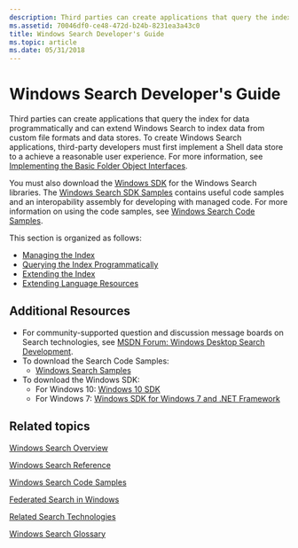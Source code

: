 ```yaml
---
description: Third parties can create applications that query the index for data programmatically and can extend Windows Search to index data from custom file formats and data stores.
ms.assetid: 70046df0-ce48-472d-b24b-8231ea3a43c0
title: Windows Search Developer's Guide
ms.topic: article
ms.date: 05/31/2018
---
```


# Windows Search Developer's Guide

Third parties can create applications that query the index for data programmatically and can extend Windows Search to index data from custom file formats and data stores. To create Windows Search applications, third-party developers must first implement a Shell data store to a achieve a reasonable user experience. For more information, see [Implementing the Basic Folder Object Interfaces](/previous-versions/windows/desktop/legacy/cc144093(v=vs.85)).

You must also download the [Windows SDK](https://msdn.microsoft.com/windowsvista/bb980924.aspx) for the Windows Search libraries. The [Windows Search SDK Samples](https://www.microsoft.com/downloads/details.aspx?FamilyID=645300AE-5E7A-4CE7-95F0-49793F8F76E8) contains useful code samples and an interopability assembly for developing with managed code. For more information on using the code samples, see [Windows Search Code Samples](-search-3x-wds-sampleentry.md).

This section is organized as follows:

- [Managing the Index](-search-3x-wds-mngidx-overview.md)
- [Querying the Index Programmatically](-search-3x-wds-qryidx-overview.md)
- [Extending the Index](-search-3x-wds-extidx-overview.md)
- [Extending Language Resources](extending-language-resources-in-windows-search.md)

## Additional Resources

- For community-supported question and discussion message boards on Search technologies, see [MSDN Forum: Windows Desktop Search Development](https://social.msdn.microsoft.com/Forums/windowsdesktopsearchdevelopment/threads).
- To download the Search Code Samples:
  - [Windows Search Samples](-search-samples-ovw.md)
- To download the Windows SDK:
  - For Windows 10: [Windows 10 SDK](https://developer.microsoft.com/windows/downloads/windows-10-sdk)
  - For Windows 7: [Windows SDK for Windows 7 and .NET Framework](https://msdn.microsoft.com/windowsvista/bb980924.aspx)

## Related topics

[Windows Search Overview](-search-3x-wds-overview.md)

[Windows Search Reference](-search-reference-entry-page.md)

[Windows Search Code Samples](-search-samples-ovw.md)

[Federated Search in Windows](-search-federated-search-overview.md)

[Related Search Technologies](-search-3x-wds-sampleentry.md)

[Windows Search Glossary](search-glossary.md)
